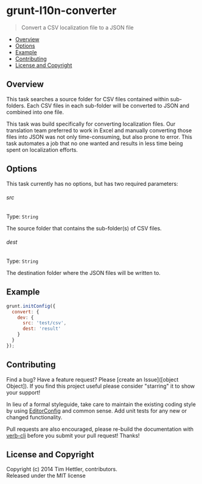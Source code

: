 # grunt-l10n-converter

> Convert a CSV localization file to a JSON file

* [Overview](#overview)
* [Options](#options)
* [Example](#example)
* [Contributing](#contributing)
* [License and Copyright](#license-and-copyright)


## Overview
This task searches a source folder for CSV files contained within sub-folders. Each CSV files in each sub-folder will be converted to JSON and combined into one file. 

This task was build specifically for converting localization files. Our translation team preferred to work in Excel and manually converting those files into JSON was not only time-consuming, but also prone to error. This task automates a job that no one wanted and results in less time being spent on localization efforts.


## Options
This task currently has no options, but has two required parameters:

###### src
Type: `String`

The source folder that contains the sub-folder(s) of CSV files.

###### dest
Type: `String`

The destination folder where the JSON files will be written to.


## Example
```js
grunt.initConfig({
  convert: {
    dev: {
      src: 'test/csv',
      dest: 'result'
    }
  }
});
```


## Contributing
Find a bug? Have a feature request? Please [create an Issue]([object Object]). If you find this project useful please consider "starring" it to show your support!

In lieu of a formal styleguide, take care to maintain the existing coding style by using [EditorConfig](http://editorconfig.org/) and common sense. Add unit tests for any new or changed functionality.

Pull requests are also encouraged, please re-build the documentation with [verb-cli](https://github.com/assemble/verb-cli) before you submit your pull request! Thanks!


## License and Copyright
Copyright (c) 2014 Tim Hettler, contributors.  
Released under the MIT license
